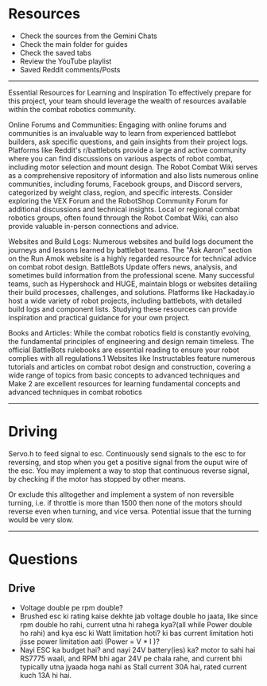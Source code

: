 # Resources
- Check the sources from the Gemini Chats
- Check the main folder for guides
- Check the saved tabs
- Review the YouTube playlist
- Saved Reddit comments/Posts

---

Essential Resources for Learning and Inspiration
To effectively prepare for this project, your team should leverage the wealth of resources available within the combat robotics community.

Online Forums and Communities: Engaging with online forums and communities is an invaluable way to learn from experienced battlebot builders, ask specific questions, and gain insights from their project logs. Platforms like Reddit's r/battlebots provide a large and active community where you can find discussions on various aspects of robot combat, including motor selection and mount design. The Robot Combat Wiki serves as a comprehensive repository of information and also lists numerous online communities, including forums, Facebook groups, and Discord servers, categorized by weight class, region, and specific interests. Consider exploring the VEX Forum and the RobotShop Community Forum for additional discussions and technical insights. Local or regional combat robotics groups, often found through the Robot Combat Wiki, can also provide valuable in-person connections and advice.   

Websites and Build Logs: Numerous websites and build logs document the journeys and lessons learned by battlebot teams. The "Ask Aaron" section on the Run Amok website is a highly regarded resource for technical advice on combat robot design. BattleBots Update offers news, analysis, and sometimes build information from the professional scene. Many successful teams, such as Hypershock and HUGE, maintain blogs or websites detailing their build processes, challenges, and solutions. Platforms like Hackaday.io host a wide variety of robot projects, including battlebots, with detailed build logs and component lists. Studying these resources can provide inspiration and practical guidance for your own project.  
 
Books and Articles: While the combat robotics field is constantly evolving, the fundamental principles of engineering and design remain timeless. The official BattleBots rulebooks are essential reading to ensure your robot complies with all regulations.1 Websites like Instructables feature numerous tutorials and articles on combat robot design and construction, covering a wide range of topics from basic concepts to advanced techniques and Make 2 are excellent resources for learning fundamental concepts and advanced techniques in combat robotics

---
# Driving
Servo.h to feed signal to esc. Continuously send signals to the esc to for reversing, and stop when you get a positive signal from the ouput wire of the esc.
You may implement a way to stop that continuous reverse signal, by checking if the motor has stopped by other means.

Or exclude this alltogether and implement a system of non reversible turning, i.e. if throttle is more than 1500 then none of the motors should reverse even when turning, and vice versa.
Potential issue that the turning would be very slow.


---

# Questions

## Drive

- Voltage double pe rpm double?
- Brushed esc ki rating kaise dekhte jab voltage double ho jaata, like since rpm double ho rahi, current utna hi rahega kya?(all while Power double ho rahi) and kya esc ki Watt limitation hoti? ki bas current limitation hoti jisse power limitation aati (Power = V * I )?
- Nayi ESC ka budget hai? and nayi 24V battery(ies) ka? motor to sahi hai RS7775 waali, and RPM bhi agar 24V pe chala rahe, and current bhi typically utna jyaada hoga nahi as Stall current 30A hai, rated current kuch 13A hi hai.




